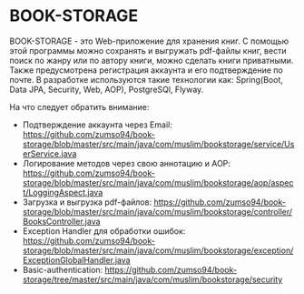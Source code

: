 # BOOK-STORAGE
BOOK-STORAGE - это Web-приложение для хранения книг.
С помощью этой программы можно сохранять и выгружать pdf-файлы книг, вести поиск по жанру или по автору книги, 
можно сделать книги приватными. Также предусмотрена регистрация аккаунта и его подтверждение по почте. 
В разработке используются такие технологии как: Spring(Boot, Data JPA, Security, Web, AOP), PostgreSQl, Flyway.

На что следует обратить внимание:
- Подтверждение аккаунта через Email: https://github.com/zumso94/book-storage/blob/master/src/main/java/com/muslim/bookstorage/service/UserService.java
- Логирование методов через свою аннотацию и AOP: https://github.com/zumso94/book-storage/blob/master/src/main/java/com/muslim/bookstorage/aop/aspect/LoggingAspect.java
- Загрузка и выгрузка pdf-файлов: https://github.com/zumso94/book-storage/blob/master/src/main/java/com/muslim/bookstorage/controller/BooksController.java
- Exception Handler для обработки ошибок: https://github.com/zumso94/book-storage/blob/master/src/main/java/com/muslim/bookstorage/exception/ExceptionGlobalHandler.java
- Basic-authentication: https://github.com/zumso94/book-storage/tree/master/src/main/java/com/muslim/bookstorage/security
